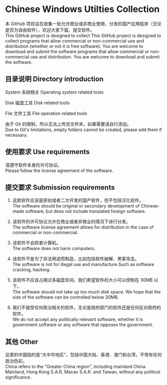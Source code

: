 # Chinese Windows Utilties Collection

本 GitHub 项目旨在收集一些允许商业或非商业使用、分发的国产应用程序（无论是否为自由软件），欢迎大家下载、提交软件。<br/>This GitHub project is designed to collect This GitHub project is designed to collect programs that allow commercial or non-commercial use and distribution (whether or not it is free software). You are welcome to download and submit the software programs that allow commercial or non-commercial use and distribution. You are welcome to download and submit the software.

## 目录说明 Directory introduction

System  系统相关  Operating system related tools

Disk    磁盘工具  Disk related tools

File    文件工具  File operation related tools

由于 Git 的限制，所以无法上传空文件夹，如果需要请自行添加。<br/>Due to Git's limitations, empty folders cannot be created, please add them if necessary.

## 使用要求 Use requirements

请遵守软件本身的许可协议。<br/>Please follow the license agreement of the software.

## 提交要求 Submission requirements

1. 这款软件应该是原创或者二次开发的国产软件，但不包括汉化软件。<br/>The software should be original or secondary development of Chinese-made software, but does not include translated foreign software.

2. 该软件的许可协议允许在商业或者非商业的情况下进行分发。<br/>The software license agreement allows for distribution in the case of commercial or non-commercial.

3. 该软件不会损害计算机。<br/>The software does not harm computers.

4. 该软件不是为了非法用途而制造，比如包括软件破解、黑客攻击。<br/>The software is not for illegal use and manufacture.Such as software cracking, hacking.

5. 该软件不应该占用过多磁盘空间。我们希望软件的大小可以控制在 30MB 以下。<br/>The software should not take up too much disk space. We hope that the size of the software can be controlled below 30MB.

6. 我们不接受任何政治相关的软件，无论是政府部门的软件还是任何反对政府的软件。<br/>We do not accept any politically relevant software, whether it is government software or any software that opposes the government.

## 其他 Other

这里的中国指的是“大中华地区”，包括中国大陆、香港、澳门和台湾，不带有任何政治色彩。<br/>China refers to the "Greater China region", including mainland China Mainland, Hong Kong S.A.R, Macao S.A.R. and Taiwan, without any political significance.